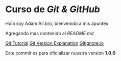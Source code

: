 # Curso de _Git & GitHub_

Hola soy Adam Ali bro, bienvenido a mis apuntes

Agregando mas contenido al _README.md_

[Git Tutorial](https://jonmircha.com/git)
[Git Version Explanation](https://semver.org)
[Gitignore.io](https://www.toptal.com/developers/gitignore)

Este commit es para oficializar nuestra version **1.0.0**